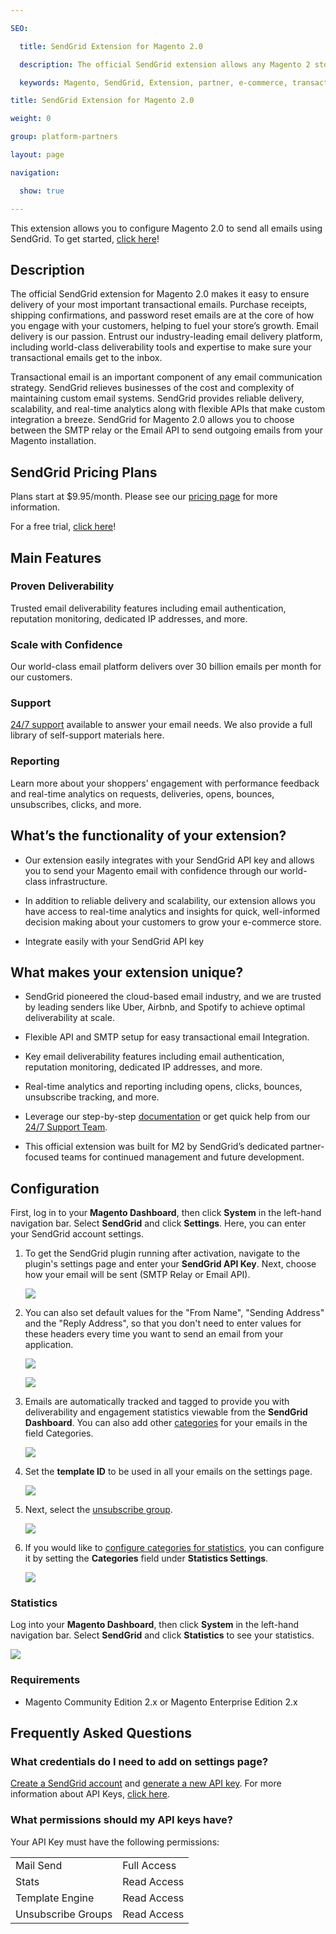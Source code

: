 ```yaml
---

SEO:

  title: SendGrid Extension for Magento 2.0

  description: The official SendGrid extension allows any Magento 2 store to quickly integrate and send mail from their SendGrid account.

  keywords: Magento, SendGrid, Extension, partner, e-commerce, transactional email

title: SendGrid Extension for Magento 2.0

weight: 0

group: platform-partners

layout: page

navigation:

  show: true

---
```




This extension allows you to configure Magento 2.0 to send all emails using SendGrid. To get started, [click here](https://marketplace.magento.com/sendgrid-email-delivery-simplified.html)!



## 	Description



The official SendGrid extension for Magento 2.0 makes it easy to ensure delivery of your most important transactional emails. Purchase receipts, shipping confirmations, and password reset emails are at the core of how you engage with your customers, helping to fuel your store’s growth. Email delivery is our passion. Entrust our industry-leading email delivery platform, including world-class deliverability tools and expertise to make sure your transactional emails get to the inbox.



Transactional email is an important component of any email communication strategy. SendGrid relieves businesses of the cost and complexity of maintaining custom email systems. SendGrid provides reliable delivery, scalability, and real-time analytics along with flexible APIs that make custom integration a breeze. SendGrid for Magento 2.0 allows you to choose between the SMTP relay or the Email API to send outgoing emails from your Magento installation.



## 	SendGrid Pricing Plans



Plans start at $9.95/month. Please see our [pricing page](https://sendgrid.com/partners/magento/) for more information.



For a free trial, [click here](https://sendgrid.com/partners/magento/)!



## 	Main Features



 ### 	Proven Deliverability



Trusted email deliverability features including email authentication, reputation monitoring, dedicated IP addresses, and more.



 ### 	Scale with Confidence



Our world-class email platform delivers over 30 billion emails per month for our customers.



 ### 	Support



[24/7 support](https://support.sendgrid.com) available to answer your email needs. We also provide a full library of self-support materials here.



 ### 	Reporting



Learn more about your shoppers’ engagement with performance feedback and real-time analytics on requests, deliveries, opens, bounces, unsubscribes, clicks, and more.



## 	What’s the functionality of your extension?



* Our extension easily integrates with your SendGrid API key and allows you to send your Magento email with confidence through our world-class infrastructure.

* In addition to reliable delivery and scalability, our extension allows you have access to real-time analytics and insights for quick, well-informed decision making about your customers to grow your e-commerce store.

* Integrate easily with your SendGrid API key



## 	What makes your extension unique?



* SendGrid pioneered the cloud-based email industry, and we are trusted by leading senders like Uber, Airbnb, and Spotify to achieve optimal deliverability at scale.

* Flexible API and SMTP setup for easy transactional email Integration.

* Key email deliverability features including email authentication, reputation monitoring, dedicated IP addresses, and more.

* Real-time analytics and reporting including opens, clicks, bounces, unsubscribe tracking, and more.

* Leverage our step-by-step [documentation]({{root_url}}/for-developers/partners/magento/) or get quick help from our [24/7 Support Team](https://support.sendgrid.com).

* This official extension was built for M2 by SendGrid’s dedicated partner-focused teams for continued management and future development.



## 	Configuration



First, log in to your **Magento Dashboard**, then click  **System** in the left-hand navigation bar. Select **SendGrid** and click **Settings**. Here, you can enter your SendGrid account settings.



1. To get the SendGrid plugin running after activation, navigate to the plugin's settings page and enter your **SendGrid API Key**. Next, choose how your email will be sent (SMTP Relay or Email API).



    ![]({{root_url}}/images/magento_1.jpg)



2. You can also set default values for the "From Name", "Sending Address" and the "Reply Address", so that you don't need to enter values for these headers every time you want to send an email from your application.



    ![]({{root_url}}/images/magento_2.png)



    ![]({{root_url}}/images/magento_3.jpg)





3. Emails are automatically tracked and tagged to provide you with deliverability and engagement statistics viewable from the **SendGrid Dashboard**. You can also add other [categories]({{root_url}}/ui/analytics-and-reporting/categories/) for your emails in the field Categories.



    ![]({{root_url}}/images/magento_4.png)



4. Set the **template ID** to be used in all your emails on the settings page.



    ![]({{root_url}}/images/magento_5.png)





5. Next, select the [unsubscribe group]({{root_url}}/ui/sending-email/unsubscribe-groups/).



    ![]({{root_url}}/images/magento_6.png)



6. If you would like to [configure categories for statistics]({{root_url}}/ui/analytics-and-reporting/categories/), you can configure it by setting the **Categories** field under **Statistics Settings**.



    ![]({{root_url}}/images/magento_7.png)



 ### 	Statistics



Log into your **Magento Dashboard**, then click **System** in the left-hand navigation bar. Select **SendGrid** and click **Statistics** to see your statistics.



  ![]({{root_url}}/images/magento_8.jpg)



 ### 	Requirements



* Magento Community Edition 2.x or Magento Enterprise Edition 2.x



## 	Frequently Asked Questions



 ### 	What credentials do I need to add on settings page?



[Create a SendGrid account](https://sendgrid.com/partners/magento/) and [generate a new API key](https://app.sendgrid.com/settings/api_keys). For more information about API Keys, [click here]({{root_url}}/ui/account-and-settings/api-keys/).



 ### 	What permissions should my API keys have?



Your API Key must have the following permissions:



<table class="table">

  <tr><td>Mail Send</td><td>Full Access</td></tr>

  <tr><td>Stats</td><td>Read Access</td></tr>

  <tr><td>Template Engine</td><td>Read Access</td></tr>

  <tr><td>Unsubscribe Groups</td><td>Read Access</td></tr>

</table>
